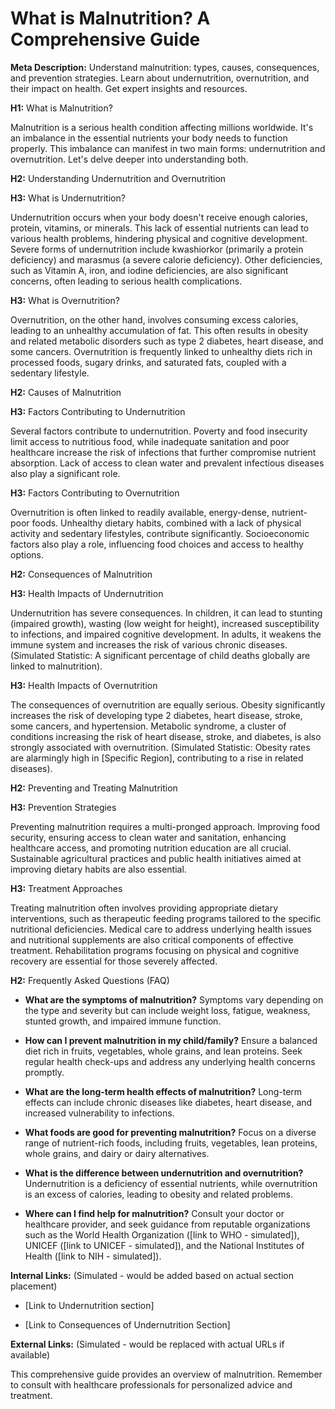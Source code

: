 # What is Malnutrition? A Comprehensive Guide

**Meta Description:** Understand malnutrition: types, causes, consequences, and prevention strategies. Learn about undernutrition, overnutrition, and their impact on health. Get expert insights and resources.

**H1:** What is Malnutrition?

Malnutrition is a serious health condition affecting millions worldwide. It's an imbalance in the essential nutrients your body needs to function properly. This imbalance can manifest in two main forms: undernutrition and overnutrition.  Let's delve deeper into understanding both.

**H2:** Understanding Undernutrition and Overnutrition

**H3:** What is Undernutrition?

Undernutrition occurs when your body doesn't receive enough calories, protein, vitamins, or minerals. This lack of essential nutrients can lead to various health problems, hindering physical and cognitive development.  Severe forms of undernutrition include kwashiorkor (primarily a protein deficiency) and marasmus (a severe calorie deficiency).  Other deficiencies, such as Vitamin A, iron, and iodine deficiencies, are also significant concerns, often leading to serious health complications.

**H3:** What is Overnutrition?

Overnutrition, on the other hand, involves consuming excess calories, leading to an unhealthy accumulation of fat. This often results in obesity and related metabolic disorders such as type 2 diabetes, heart disease, and some cancers.  Overnutrition is frequently linked to unhealthy diets rich in processed foods, sugary drinks, and saturated fats, coupled with a sedentary lifestyle.

**H2:** Causes of Malnutrition

**H3:** Factors Contributing to Undernutrition

Several factors contribute to undernutrition. Poverty and food insecurity limit access to nutritious food, while inadequate sanitation and poor healthcare increase the risk of infections that further compromise nutrient absorption.  Lack of access to clean water and prevalent infectious diseases also play a significant role.

**H3:** Factors Contributing to Overnutrition

Overnutrition is often linked to readily available, energy-dense, nutrient-poor foods.  Unhealthy dietary habits, combined with a lack of physical activity and sedentary lifestyles, contribute significantly. Socioeconomic factors also play a role, influencing food choices and access to healthy options.

**H2:** Consequences of Malnutrition

**H3:** Health Impacts of Undernutrition

Undernutrition has severe consequences.  In children, it can lead to stunting (impaired growth), wasting (low weight for height), increased susceptibility to infections, and impaired cognitive development.  In adults, it weakens the immune system and increases the risk of various chronic diseases.  (Simulated Statistic:  A significant percentage of child deaths globally are linked to malnutrition).

**H3:** Health Impacts of Overnutrition

The consequences of overnutrition are equally serious. Obesity significantly increases the risk of developing type 2 diabetes, heart disease, stroke, some cancers, and hypertension.  Metabolic syndrome, a cluster of conditions increasing the risk of heart disease, stroke, and diabetes, is also strongly associated with overnutrition. (Simulated Statistic: Obesity rates are alarmingly high in [Specific Region], contributing to a rise in related diseases).

**H2:** Preventing and Treating Malnutrition

**H3:** Prevention Strategies

Preventing malnutrition requires a multi-pronged approach.  Improving food security, ensuring access to clean water and sanitation, enhancing healthcare access, and promoting nutrition education are all crucial.  Sustainable agricultural practices and public health initiatives aimed at improving dietary habits are also essential.

**H3:** Treatment Approaches

Treating malnutrition often involves providing appropriate dietary interventions, such as therapeutic feeding programs tailored to the specific nutritional deficiencies.  Medical care to address underlying health issues and nutritional supplements are also critical components of effective treatment.  Rehabilitation programs focusing on physical and cognitive recovery are essential for those severely affected.

**H2:** Frequently Asked Questions (FAQ)

*   **What are the symptoms of malnutrition?** Symptoms vary depending on the type and severity but can include weight loss, fatigue, weakness, stunted growth, and impaired immune function.

*   **How can I prevent malnutrition in my child/family?**  Ensure a balanced diet rich in fruits, vegetables, whole grains, and lean proteins.  Seek regular health check-ups and address any underlying health concerns promptly.

*   **What are the long-term health effects of malnutrition?**  Long-term effects can include chronic diseases like diabetes, heart disease, and increased vulnerability to infections.

*   **What foods are good for preventing malnutrition?**  Focus on a diverse range of nutrient-rich foods, including fruits, vegetables, lean proteins, whole grains, and dairy or dairy alternatives.

*   **What is the difference between undernutrition and overnutrition?** Undernutrition is a deficiency of essential nutrients, while overnutrition is an excess of calories, leading to obesity and related problems.

*   **Where can I find help for malnutrition?** Consult your doctor or healthcare provider, and seek guidance from reputable organizations such as the World Health Organization ([link to WHO - simulated]), UNICEF ([link to UNICEF - simulated]), and the National Institutes of Health ([link to NIH - simulated]).


**Internal Links:** (Simulated - would be added based on actual section placement)

* [Link to Undernutrition section]

* [Link to Consequences of Undernutrition Section]

**External Links:** (Simulated - would be replaced with actual URLs if available)


This comprehensive guide provides an overview of malnutrition.  Remember to consult with healthcare professionals for personalized advice and treatment.